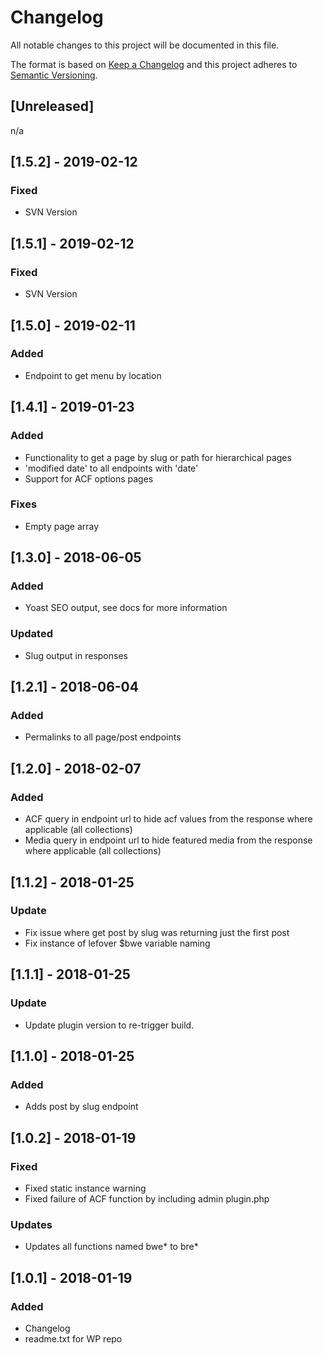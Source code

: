 # Changelog

All notable changes to this project will be documented in this file.

The format is based on [Keep a Changelog](http://keepachangelog.com/en/1.0.0/)
and this project adheres to [Semantic Versioning](http://semver.org/spec/v2.0.0.html).

## [Unreleased]

n/a

## [1.5.2] - 2019-02-12

### Fixed

- SVN Version

## [1.5.1] - 2019-02-12

### Fixed

- SVN Version

## [1.5.0] - 2019-02-11

### Added

- Endpoint to get menu by location

## [1.4.1] - 2019-01-23

### Added

- Functionality to get a page by slug or path for hierarchical pages
- 'modified date' to all endpoints with 'date'
- Support for ACF options pages

### Fixes

- Empty page array

## [1.3.0] - 2018-06-05

### Added

- Yoast SEO output, see docs for more information

### Updated

- Slug output in responses

## [1.2.1] - 2018-06-04

### Added

- Permalinks to all page/post endpoints

## [1.2.0] - 2018-02-07

### Added

- ACF query in endpoint url to hide acf values from the response where applicable (all collections)
- Media query in endpoint url to hide featured media from the response where applicable (all collections)

## [1.1.2] - 2018-01-25

### Update

- Fix issue where get post by slug was returning just the first post
- Fix instance of lefover \$bwe variable naming

## [1.1.1] - 2018-01-25

### Update

- Update plugin version to re-trigger build.

## [1.1.0] - 2018-01-25

### Added

- Adds post by slug endpoint

## [1.0.2] - 2018-01-19

### Fixed

- Fixed static instance warning
- Fixed failure of ACF function by including admin plugin.php

### Updates

- Updates all functions named bwe* to bre*

## [1.0.1] - 2018-01-19

### Added

- Changelog
- readme.txt for WP repo
